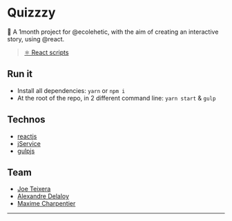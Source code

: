 # Quizzzy

🧭 A 1month project for @ecolehetic, with the aim of creating an interactive story, using @react.
> [⚛️ React scripts](https://github.com/Quizzzy/scripts.md)

## Run it

- Install all dependencies: `yarn` or `npm i`
- At the root of the repo, in 2 different command line: `yarn start` & `gulp`

## Technos

- [reactjs](https://reactjs.org/)
- [jService](http://jservice.io/)
- [gulpjs](https://gulpjs.com/)

## Team

- [Joe Teixera](http://joetxa.co/)
- [Alexandre Delaloy](https://github.com/blyndusk)
- [Maxime Charpentier](https://maximecharpentier.fr/)

----
